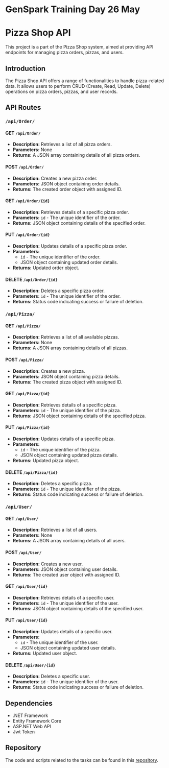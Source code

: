 # GenSpark Training Day 26 May

# Pizza Shop API

This project is a part of the Pizza Shop system, aimed at providing API endpoints for managing pizza orders, pizzas, and users.

## Introduction

The Pizza Shop API offers a range of functionalities to handle pizza-related data. It allows users to perform CRUD (Create, Read, Update, Delete) operations on pizza orders, pizzas, and user records.

## API Routes

### `/api/Order/`

#### GET `/api/Order/`

- **Description:** Retrieves a list of all pizza orders.
- **Parameters:** None
- **Returns:** A JSON array containing details of all pizza orders.

#### POST `/api/Order/`

- **Description:** Creates a new pizza order.
- **Parameters:** JSON object containing order details.
- **Returns:** The created order object with assigned ID.

#### GET `/api/Order/{id}`

- **Description:** Retrieves details of a specific pizza order.
- **Parameters:** `id` - The unique identifier of the order.
- **Returns:** JSON object containing details of the specified order.

#### PUT `/api/Order/{id}`

- **Description:** Updates details of a specific pizza order.
- **Parameters:**
  - `id` - The unique identifier of the order.
  - JSON object containing updated order details.
- **Returns:** Updated order object.

#### DELETE `/api/Order/{id}`

- **Description:** Deletes a specific pizza order.
- **Parameters:** `id` - The unique identifier of the order.
- **Returns:** Status code indicating success or failure of deletion.

### `/api/Pizza/`

#### GET `/api/Pizza/`

- **Description:** Retrieves a list of all available pizzas.
- **Parameters:** None
- **Returns:** A JSON array containing details of all pizzas.

#### POST `/api/Pizza/`

- **Description:** Creates a new pizza.
- **Parameters:** JSON object containing pizza details.
- **Returns:** The created pizza object with assigned ID.

#### GET `/api/Pizza/{id}`

- **Description:** Retrieves details of a specific pizza.
- **Parameters:** `id` - The unique identifier of the pizza.
- **Returns:** JSON object containing details of the specified pizza.

#### PUT `/api/Pizza/{id}`

- **Description:** Updates details of a specific pizza.
- **Parameters:**
  - `id` - The unique identifier of the pizza.
  - JSON object containing updated pizza details.
- **Returns:** Updated pizza object.

#### DELETE `/api/Pizza/{id}`

- **Description:** Deletes a specific pizza.
- **Parameters:** `id` - The unique identifier of the pizza.
- **Returns:** Status code indicating success or failure of deletion.

### `/api/User/`

#### GET `/api/User/`

- **Description:** Retrieves a list of all users.
- **Parameters:** None
- **Returns:** A JSON array containing details of all users.

#### POST `/api/User/`

- **Description:** Creates a new user.
- **Parameters:** JSON object containing user details.
- **Returns:** The created user object with assigned ID.

#### GET `/api/User/{id}`

- **Description:** Retrieves details of a specific user.
- **Parameters:** `id` - The unique identifier of the user.
- **Returns:** JSON object containing details of the specified user.

#### PUT `/api/User/{id}`

- **Description:** Updates details of a specific user.
- **Parameters:**
  - `id` - The unique identifier of the user.
  - JSON object containing updated user details.
- **Returns:** Updated user object.

#### DELETE `/api/User/{id}`

- **Description:** Deletes a specific user.
- **Parameters:** `id` - The unique identifier of the user.
- **Returns:** Status code indicating success or failure of deletion.

## Dependencies

- .NET Framework
- Entity Framework Core
- ASP.NET Web API
- Jwt Token

## Repository

The code and scripts related to the tasks can be found in this [repository](https://github.com/your-username/your-repository).
